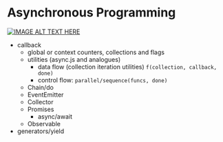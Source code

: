Asynchronous Programming
===============
[![IMAGE ALT TEXT HERE](https://img.youtube.com/vi/z8Hg6zgi3yQ/0.jpg)](https://www.youtube.com/watch?v=z8Hg6zgi3yQ)
- callback
  - global or context counters, collections and flags
  - utilities (async.js and analogues)
    - data flow (collection iteration utilities) `f(collection, callback, done)`
    - control flow: `parallel/sequence(funcs, done)`
  - Chain/do
  - EventEmitter
  - Collector
  - Promises
    - async/await
  - Observable
- generators/yield
